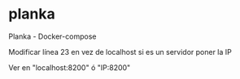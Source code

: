 # planka
Planka - Docker-compose

Modificar línea 23 en vez de localhost si es un servidor poner la IP

Ver en "localhost:8200" ó "IP:8200"
